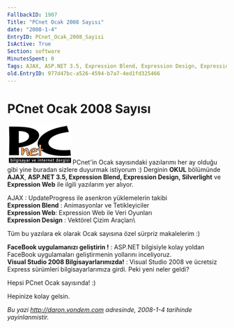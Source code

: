 ```yaml
---
FallbackID: 1907
Title: "PCnet Ocak 2008 Sayısı"
date: "2008-1-4"
EntryID: PCnet_Ocak_2008_Sayisi
IsActive: True
Section: software
MinutesSpent: 0
Tags: AJAX, ASP.NET 3.5, Expression Blend, Expression Design, Expression Web, Silverlight, Visual Studio 2008, ASP.NET
old.EntryID: 977d47bc-a526-4594-b7a7-4ed1fd325466
---
```

# PCnet Ocak 2008 Sayısı
![](media/PCnet_Ocak_2008_Sayisi/pcnet.png)PCnet'in Ocak
sayısındaki yazılarımı her ay olduğu gibi yine buradan sizlere duyurmak
istiyorum :) Derginin **OKUL** bölümünde **AJAX**, **ASP.NET 3.5,
Expression Blend, Expression Design, Silverlight** ve **Expression Web**
ile ilgili yazılarım yer alıyor.

AJAX : UpdateProgress ile asenkron yüklemelerin takibi\
 **Expression Blend** : Animasyonlar ve Tetikleyiciler\
 **Expression Web**: Expression Web ile Veri Oyunları\
 **Expression Design** : Vektörel Çizim Araçları\

Tüm bu yazılara ek olarak Ocak sayısına özel sürpriz makalelerim :)

**FaceBook uygulamanızı geliştirin !** : ASP.NET bilgisiyle kolay yoldan
FaceBook uygulamaları geliştirmenin yollarını inceliyoruz.\
 **Visual Studio 2008 Bilgisayarlarımızda!** : Visual Studio 2008 ve
ücretsiz Express sürümleri bilgisayarlarımıza girdi. Peki yeni neler
geldi?

Hepsi PCnet Ocak sayısında! :)

Hepinize kolay gelsin.



*Bu yazi http://daron.yondem.com adresinde, 2008-1-4 tarihinde yayinlanmistir.*
